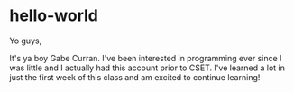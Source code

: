 # hello-world
Yo guys,

It's ya boy Gabe Curran. I've been interested in programming ever since I was little and I actually had this account prior to CSET.
I've learned a lot in just the first week of this class and am excited to continue learning!
